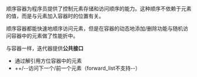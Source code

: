 顺序容器为程序员提供了控制元素存储和访问顺序的能力。这种顺序不依赖于元素的值，而是与元素加入容器时的位置有关。

顺序容器都能快速地顺序访问元素，但是在容器的动态地添加/删除功能与随机访问容器中的元素做了性能折中。

与容器一样，迭代器提供**公共接口**
* 通过解引用方位容器中的元素
* ++/--访问下一个/前一个元素（forward_list不支持--）